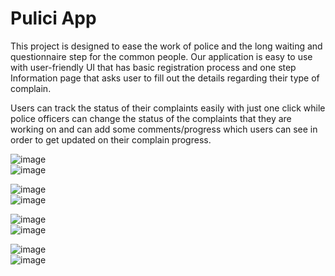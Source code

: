 # Pulici App

This project is designed to ease the work of police and the long waiting and questionnaire step for the common people. Our application is easy to use with user-friendly UI that has basic registration process and one step Information page that asks user to fill out the details regarding their type of complain.

Users can track the status of their complaints easily with just one click while police officers can change the status of the complaints that they are working on and can add some comments/progress which users can see in order to get updated on their complain progress.


![image](https://user-images.githubusercontent.com/42581767/128603266-64a0f613-070e-4165-91aa-1ce3c98f5485.png)  
![image](https://user-images.githubusercontent.com/42581767/128603269-e6a5cd4f-a0fb-4e46-a13a-716db7feaa3e.png)

![image](https://user-images.githubusercontent.com/42581767/128603275-f99332fc-a169-4d44-89ca-35687d77ffbb.png)  
![image](https://user-images.githubusercontent.com/42581767/128603281-5c88d580-63e3-417c-bad4-1f157d9496cd.png)

![image](https://user-images.githubusercontent.com/42581767/128603285-a6caf649-4ef0-4f11-a405-0500edb9545b.png)  
![image](https://user-images.githubusercontent.com/42581767/128603290-ba00cd4e-30a2-4ba8-b89a-e610ba93a38c.png)

![image](https://user-images.githubusercontent.com/42581767/128603293-38666e12-5711-4757-ad27-93f0e9a5d8a3.png)  
![image](https://user-images.githubusercontent.com/42581767/128603300-71a584f5-b5e3-4208-bf0e-ac6bc8a0cc6a.png)

